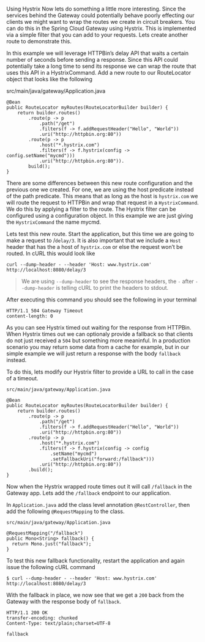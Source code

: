 Using Hystrix
Now lets do something a little more interesting. Since the services behind the Gateway could potentially behave poorly effecting our clients we might want to wrap the routes we create in circuit breakers. You can do this in the Spring Cloud Gateway using Hystrix. This is implemented via a simple filter that you can add to your requests. Lets create another route to demonstrate this.

In this example we will leverage HTTPBin’s delay API that waits a certain number of seconds before sending a response. Since this API could potentially take a long time to send its response we can wrap the route that uses this API in a HystrixCommand. Add a new route to our RouteLocator object that looks like the following

src/main/java/gateway/Application.java
```copy
@Bean
public RouteLocator myRoutes(RouteLocatorBuilder builder) {
    return builder.routes()
        .route(p -> p
            .path("/get")
            .filters(f -> f.addRequestHeader("Hello", "World"))
            .uri("http://httpbin.org:80"))
        .route(p -> p
            .host("*.hystrix.com")
            .filters(f -> f.hystrix(config -> config.setName("mycmd")))
            .uri("http://httpbin.org:80")).
        build();
}
```

There are some differences between this new route configuration and the previous one we created. For one, we are using the host predicate instead of the path predicate. This means that as long as the host is `hystrix.com` we will route the request to HTTPBin and wrap that request in a `HystrixCommand`. We do this by applying a filter to the route. The Hystrix filter can be configured using a configuration object. In this example we are just giving the `HystrixCommand` the name mycmd.

Lets test this new route. Start the application, but this time we are going to make a request to /`delay/3`. It is also important that we include a `Host` header that has the a host of `hystrix.com` or else the request won’t be routed. In cURL this would look like

```copy
curl --dump-header - --header 'Host: www.hystrix.com' http://localhost:8080/delay/3
```

> We are using `--dump-header` to see the response headers, the `-` after `--dump-header` is telling cURL to print the headers to stdout.

After executing this command you should see the following in your terminal

```copy
HTTP/1.1 504 Gateway Timeout
content-length: 0
```

As you can see Hystrix timed out waiting for the response from HTTPBin. When Hystrix times out we can optionaly provide a fallback so that clients do not just received a `504` but something more meaninful. In a production scenario you may return some data from a cache for example, but in our simple example we will just return a response with the body `fallback` instead.

To do this, lets modify our Hystrix filter to provide a URL to call in the case of a timeout.

`src/main/java/gateway/Application.java`

```copy
@Bean
public RouteLocator myRoutes(RouteLocatorBuilder builder) {
    return builder.routes()
        .route(p -> p
            .path("/get")
            .filters(f -> f.addRequestHeader("Hello", "World"))
            .uri("http://httpbin.org:80"))
        .route(p -> p
            .host("*.hystrix.com")
            .filters(f -> f.hystrix(config -> config
                .setName("mycmd")
                .setFallbackUri("forward:/fallback")))
            .uri("http://httpbin.org:80"))
        .build();
}
```

Now when the Hystrix wrapped route times out it will call `/fallback` in the Gateway app. Lets add the `/fallback` endpoint to our application.

In `Application.java` add the class level annotation `@RestController`, then add the following `@RequestMapping` to the class.

`src/main/java/gateway/Application.java`

```copy
@RequestMapping("/fallback")
public Mono<String> fallback() {
  return Mono.just("fallback");
}
```

To test this new fallback functionality, restart the application and again issue the following cURL command

```copy
$ curl --dump-header - --header 'Host: www.hystrix.com' http://localhost:8080/delay/3
```

With the fallback in place, we now see that we get a `200` back from the Gateway with the response body of `fallback`.

```copy
HTTP/1.1 200 OK
transfer-encoding: chunked
Content-Type: text/plain;charset=UTF-8

fallback
```